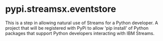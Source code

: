 # pypi.streamsx.eventstore
This is a step in allowing natural use of Streams for a Python developer. A project that will be registered with PyPi to allow 'pip install' of Python packages that support Python developers interacting with IBM Streams.
